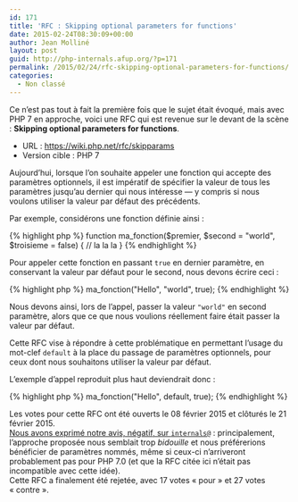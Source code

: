 ```yaml
---
id: 171
title: 'RFC : Skipping optional parameters for functions'
date: 2015-02-24T08:30:09+00:00
author: Jean Molliné
layout: post
guid: http://php-internals.afup.org/?p=171
permalink: /2015/02/24/rfc-skipping-optional-parameters-for-functions/
categories:
  - Non classé
---
```

Ce n&rsquo;est pas tout à fait la première fois que le sujet était évoqué, mais avec PHP 7 en approche, voici une RFC qui est revenue sur le devant de la scène : **Skipping optional parameters for functions**.

  * URL : <https://wiki.php.net/rfc/skipparams>
  * Version cible : PHP 7

Aujourd&rsquo;hui, lorsque l&rsquo;on souhaite appeler une fonction qui accepte des paramètres optionnels, il est impératif de spécifier la valeur de tous les paramètres jusqu&rsquo;au dernier qui nous intéresse &#8212; y compris si nous voulons utiliser la valeur par défaut des précédents.

Par exemple, considérons une fonction définie ainsi :

{% highlight php %}
    function ma_fonction($premier, $second = &#034;world&#034;, $troisieme = false) {
        // la la la
    }
{% endhighlight %}

Pour appeler cette fonction en passant `true` en dernier paramètre, en conservant la valeur par défaut pour le second, nous devons écrire ceci :

{% highlight php %}
    ma_fonction(&#034;Hello&#034;, &#034;world&#034;, true);
{% endhighlight %}

Nous devons ainsi, lors de l&rsquo;appel, passer la valeur `"world"` en second paramètre, alors que ce que nous voulions réellement faire était passer la valeur par défaut.

Cette RFC vise à répondre à cette problématique en permettant l&rsquo;usage du mot-clef `default` à la place du passage de paramètres optionnels, pour ceux dont nous souhaitons utiliser la valeur par défaut.

L&rsquo;exemple d&rsquo;appel reproduit plus haut deviendrait donc :

{% highlight php %}
    ma_fonction(&#034;Hello&#034;, default, true);
{% endhighlight %}

Les votes pour cette RFC ont été ouverts le 08 février 2015 et clôturés le 21 février 2015.  
[Nous avons exprimé notre avis, négatif, sur `internals@`](http://news.php.net/php.internals/83389) : principalement, l&rsquo;approche proposée nous semblait trop _bidouille_ et nous préférerions bénéficier de paramètres nommés, même si ceux-ci n&rsquo;arriveront probablement pas pour PHP 7.0 (et que la RFC citée ici n&rsquo;était pas incompatible avec cette idée).  
Cette RFC a finalement été rejetée, avec 17 votes &laquo;&nbsp;pour&nbsp;&raquo; et 27 votes &laquo;&nbsp;contre&nbsp;&raquo;.
